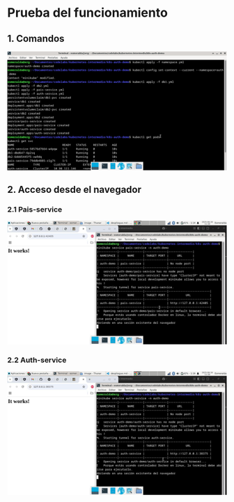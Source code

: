 # Prueba del funcionamiento

## 1. Comandos 
![Comando](./image/comando.jpg)

## 2. Acceso desde el navegador
### 2.1 Pais-service
![pais-service](./image/pais-service.jpg)

### 2.2 Auth-service
![auth-service](./image/auth-service.jpg)
